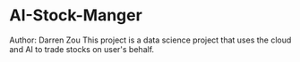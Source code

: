 # AI-Stock-Manger
Author: Darren Zou
This project is a data science project that uses the cloud and AI to trade stocks on user's behalf.


